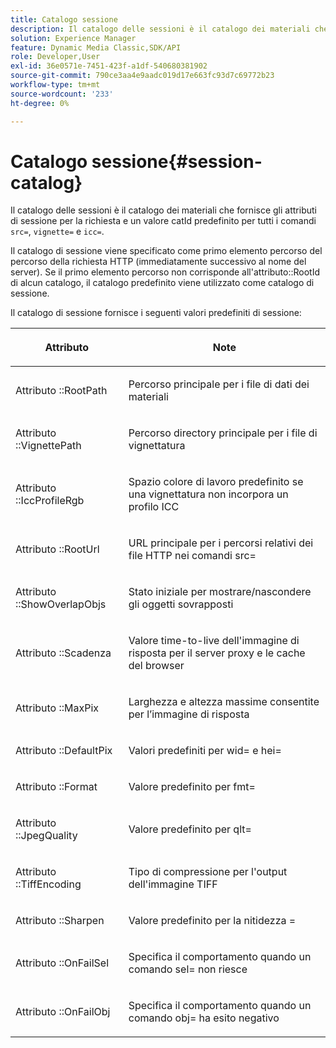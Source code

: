 ```yaml
---
title: Catalogo sessione
description: Il catalogo delle sessioni è il catalogo dei materiali che fornisce gli attributi di sessione per la richiesta e un valore catId predefinito per tutti i comandi src=, vignette= e icc=.
solution: Experience Manager
feature: Dynamic Media Classic,SDK/API
role: Developer,User
exl-id: 36e0571e-7451-423f-a1df-540680381902
source-git-commit: 790ce3aa4e9aadc019d17e663fc93d7c69772b23
workflow-type: tm+mt
source-wordcount: '233'
ht-degree: 0%

---
```


# Catalogo sessione{#session-catalog}

Il catalogo delle sessioni è il catalogo dei materiali che fornisce gli attributi di sessione per la richiesta e un valore catId predefinito per tutti i comandi `src=`, `vignette=` e `icc=`.

Il catalogo di sessione viene specificato come primo elemento percorso del percorso della richiesta HTTP (immediatamente successivo al nome del server). Se il primo elemento percorso non corrisponde all&#39;attributo::RootId di alcun catalogo, il catalogo predefinito viene utilizzato come catalogo di sessione.

Il catalogo di sessione fornisce i seguenti valori predefiniti di sessione:

<table id="table_DB5E0DD8E9B440A4964A1326433597C8"> 
 <thead> 
  <tr> 
   <th class="entry"> <p>Attributo </p> </th> 
   <th class="entry"> <p>Note </p> </th> 
  </tr> 
 </thead>
 <tbody> 
  <tr> 
   <td> <p> Attributo <span class="codeph">::RootPath</span> </p> </td> 
   <td> <p> Percorso principale per i file di dati dei materiali </p> </td> 
  </tr> 
  <tr> 
   <td> <p> Attributo <span class="codeph">::VignettePath</span> </p> </td> 
   <td> <p> Percorso directory principale per i file di vignettatura </p> </td> 
  </tr> 
  <tr> 
   <td> <p> Attributo <span class="codeph">::IccProfileRgb</span> </p> </td> 
   <td> <p> Spazio colore di lavoro predefinito se una vignettatura non incorpora un profilo ICC </p> </td> 
  </tr> 
  <tr> 
   <td> <p> Attributo <span class="codeph">::RootUrl</span> </p> </td> 
   <td> <p> URL principale per i percorsi relativi dei file HTTP nei comandi <span class="codeph"> src=</span> </p> </td> 
  </tr> 
  <tr> 
   <td> <p> Attributo <span class="codeph">::ShowOverlapObjs</span> </p> </td> 
   <td> <p> Stato iniziale per mostrare/nascondere gli oggetti sovrapposti </p> </td> 
  </tr> 
  <tr> 
   <td> <p> Attributo <span class="codeph">::Scadenza</span> </p> </td> 
   <td> <p> Valore time-to-live dell'immagine di risposta per il server proxy e le cache del browser </p> </td> 
  </tr> 
  <tr> 
   <td> <p> Attributo <span class="codeph">::MaxPix</span> </p> </td> 
   <td> <p> Larghezza e altezza massime consentite per l’immagine di risposta </p> </td> 
  </tr> 
  <tr> 
   <td> <p> Attributo <span class="codeph">::DefaultPix</span> </p> </td> 
   <td> <p> Valori predefiniti per <span class="codeph"> wid=</span> e <span class="codeph"> hei=</span> </p> </td> 
  </tr> 
  <tr> 
   <td> <p> Attributo <span class="codeph">::Format</span> </p> </td> 
   <td> <p> Valore predefinito per <span class="codeph"> fmt=</span> </p> </td> 
  </tr> 
  <tr> 
   <td> <p> Attributo <span class="codeph">::JpegQuality</span> </p> </td> 
   <td> <p> Valore predefinito per <span class="codeph"> qlt=</span> </p> </td> 
  </tr> 
  <tr> 
   <td> <p> Attributo <span class="codeph">::TiffEncoding</span> </p> </td> 
   <td> <p> Tipo di compressione per l'output dell'immagine TIFF </p> </td> 
  </tr> 
  <tr> 
   <td> <p> Attributo <span class="codeph">::Sharpen</span> </p> </td> 
   <td> <p> Valore predefinito per la nitidezza <span class="codeph">=</span> </p> </td> 
  </tr> 
  <tr> 
   <td> <p> Attributo <span class="codeph">::OnFailSel</span> </p> </td> 
   <td> <p> Specifica il comportamento quando un comando <span class="codeph"> sel=</span> non riesce </p> </td> 
  </tr> 
  <tr> 
   <td> <p> Attributo <span class="codeph">::OnFailObj</span> </p> </td> 
   <td> <p> Specifica il comportamento quando un comando <span class="codeph"> obj=</span> ha esito negativo </p> </td> 
  </tr> 
 </tbody> 
</table>
